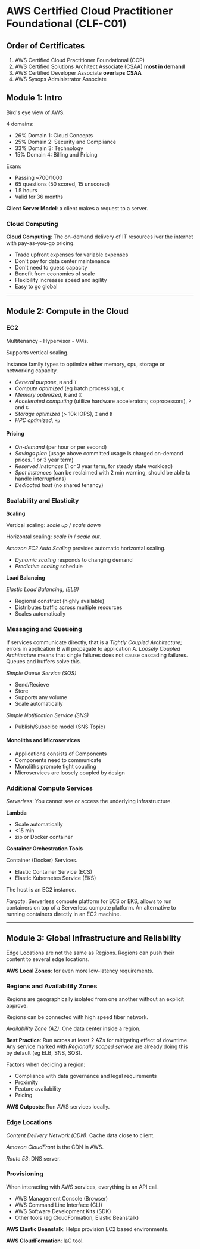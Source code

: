 # AWS Certified Cloud Practitioner Foundational (CLF-C01)

## Order of Certificates

1. AWS Certified Cloud Practitioner Foundational (CCP)
2. AWS Certified Solutions Architect Associate (CSAA)
   **most in demand**
3. AWS Certified Developer Associate
   **overlaps CSAA**
4. AWS Sysops Administrator Associate

## Module 1: Intro

Bird's eye view of AWS.

4 domains:

- 26% Domain 1: Cloud Concepts
- 25% Domain 2: Security and Compliance
- 33% Domain 3: Technology
- 15% Domain 4: Billing and Pricing

Exam:

- Passing ~700/1000
- 65 questions (50 scored, 15 unscored)
- 1.5 hours
- Valid for 36 months

**Client Server Model**: a client makes a request to a server.

### Cloud Computing

**Cloud Computing**: The on-demand delivery of IT resources iver the internet
with pay-as-you-go pricing.

- Trade upfront expenses for variable expenses
- Don't pay for data center maintenance
- Don't need to guess capacity
- Benefit from economies of scale
- Flexibility increases speed and agility
- Easy to go global

---

## Module 2: Compute in the Cloud

### EC2

Multitenancy - Hypervisor - VMs.

Supports vertical scaling.

Instance family types to optimize either memory, cpu, storage or networking
capacity.

- _General purpose_, `M` and `T`
- _Compute optimized_ (eg batch processing), `C`
- _Memory optimized_, `R` and `X`
- _Accelerated computing_ (utilize hardware accelerators; coprocessors), `P` and `G`
- _Storage optimized_ (> 10k IOPS), `I` and `D`
- _HPC optimized_, `Hp`

#### Pricing

- _On-demand_ (per hour or per second)
- _Savings plan_ (usage above committed usage is charged on-demand prices. 1 or 3 year term)
- _Reserved instances_ (1 or 3 year term, for steady state workload)
- _Spot instances_ (can be reclaimed with 2 min warning, should be able to handle interruptions)
- _Dedicated host_ (no shared tenancy)

### Scalability and Elasticity

**Scaling**

Vertical scaling: _scale up_ / _scale down_

Horizontal scaling: _scale in_ / _scale out_.

_Amazon EC2 Auto Scaling_ provides automatic horizontal scaling.

- _Dynamic scaling_ responds to changing demand
- _Predictive scaling_ schedule

**Load Balancing**

_Elastic Load Balancing, (ELB)_

- Regional construct (highly available)
- Distributes traffic across multiple resources
- Scales automatically

### Messaging and Queueing

If services communicate directly, that is a _Tightly Coupled Architecture_; errors
in application B will propagate to application A. _Loosely Coupled Architecture_
means that single failures does not cause cascading failures. Queues and buffers
solve this.

_Simple Queue Service (SQS)_

- Send/Recieve
- Store
- Supports any volume
- Scale automatically

_Simple Notification Service (SNS)_

- Publish/Subscibe model (SNS Topic)

#### Monoliths and Microservices

- Applications consists of Components
- Components need to communicate
- Monoliths promote tight coupling
- Microservices are loosely coupled by design

### Additional Compute Services

_Serverless_: You cannot see or access the underlying infrastructure.

**Lambda**

- Scale automatically
- <15 min
- zip or Docker container

**Container Orchestration Tools**

Container (Docker) Services.

- Elastic Container Service (ECS)
- Elastic Kubernetes Service (EKS)

The host is an EC2 instance.

_Fargate_: Serverless compute platform for ECS or EKS, allows to run containers
on top of a Serverless compute platform. An alternative to running containers
directly in an EC2 machine.

---

## Module 3: Global Infrastructure and Reliability

Edge Locations are not the same as Regions. Regions can push their content to
several edge locations.

**AWS Local Zones**: for even more low-latency requirements.

### Regions and Availability Zones

Regions are geographically isolated from one another without an explicit approve.

Regions can be connected with high speed fiber network.

_Availability Zone (AZ)_: One data center inside a region.

**Best Practice**: Run across at least 2 AZs for mitigating effect of downtime.
Any service marked with _Regionally scoped service_ are already doing this by
default (eg ELB, SNS, SQS).

Factors when deciding a region:

- Compliance with data governance and legal requirements
- Proximity
- Feature availability
- Pricing

**AWS Outposts**: Run AWS services locally.

### Edge Locations

_Content Delivery Network (CDN)_: Cache data close to client.

_Amazon CloudFront_ is the CDN in AWS.

_Route 53_: DNS server.

### Provisioning

When interacting with AWS services, everything is an API call.

- AWS Management Console (Browser)
- AWS Command Line Interface (CLI)
- AWS Software Development Kits (SDK)
- Other tools (eg CloudFormation, Elastic Beanstalk)

**AWS Elastic Beanstalk**: Helps provision EC2 based environments.

**AWS CloudFormation**: IaC tool.

